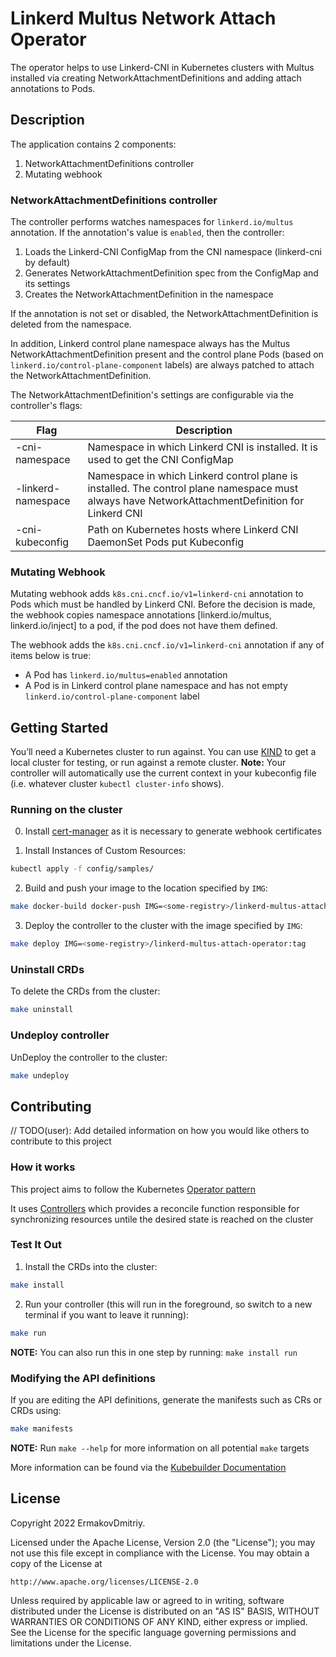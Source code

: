 # Linkerd Multus Network Attach Operator

The operator helps to use Linkerd-CNI in Kubernetes clusters with Multus installed
via creating NetworkAttachmentDefinitions and adding attach annotations to Pods.

## Description

The application contains 2 components:

1. NetworkAttachmentDefinitions controller
2. Mutating webhook

### NetworkAttachmentDefinitions controller

The controller performs watches namespaces for `linkerd.io/multus` annotation.
If the annotation's value is `enabled`, then the controller:

1. Loads the Linkerd-CNI ConfigMap from the CNI namespace (linkerd-cni by default)
2. Generates NetworkAttachmentDefinition spec from the ConfigMap and its settings
3. Creates the NetworkAttachmentDefinition in the namespace

If the annotation is not set or disabled, the NetworkAttachmentDefinition is deleted from
the namespace.

In addition, Linkerd control plane namespace always has the Multus NetworkAttachmentDefinition
present and the control plane Pods (based on `linkerd.io/control-plane-component` labels)
are always patched to attach the NetworkAttachmentDefinition.

The NetworkAttachmentDefinition's settings are configurable via the controller's flags:

| Flag               | Description                                                                                                                                     |
| ------------------ | ----------------------------------------------------------------------------------------------------------------------------------------------- |
| -cni-namespace     | Namespace in which Linkerd CNI is installed. It is used to get the CNI ConfigMap                                                                |
| -linkerd-namespace | Namespace in which Linkerd control plane is installed. The control plane namespace must always have NetworkAttachmentDefinition for Linkerd CNI |
| -cni-kubeconfig    | Path on Kubernetes hosts where Linkerd CNI DaemonSet Pods put Kubeconfig                                                                        |

### Mutating Webhook

Mutating webhook adds `k8s.cni.cncf.io/v1=linkerd-cni` annotation to Pods which must be handled
by Linkerd CNI.
Before the decision is made, the webhook copies namespace annotations [linkerd.io/multus, linkerd.io/inject]
to a pod, if the pod does not have them defined.

The webhook adds the `k8s.cni.cncf.io/v1=linkerd-cni` annotation if any of items below is true:

* A Pod has `linkerd.io/multus=enabled` annotation
* A Pod is in Linkerd control plane namespace and has not empty `linkerd.io/control-plane-component` label


## Getting Started

You’ll need a Kubernetes cluster to run against. You can use [KIND](https://sigs.k8s.io/kind) to get a local cluster for testing, or run against a remote cluster.
**Note:** Your controller will automatically use the current context in your kubeconfig file (i.e. whatever cluster `kubectl cluster-info` shows).

### Running on the cluster

0. Install [cert-manager](https://cert-manager.io/) as it is necessary to generate webhook certificates

1. Install Instances of Custom Resources:

```sh
kubectl apply -f config/samples/
```

2. Build and push your image to the location specified by `IMG`:

```sh
make docker-build docker-push IMG=<some-registry>/linkerd-multus-attach-operator:tag
```

3. Deploy the controller to the cluster with the image specified by `IMG`:

```sh
make deploy IMG=<some-registry>/linkerd-multus-attach-operator:tag
```

### Uninstall CRDs

To delete the CRDs from the cluster:

```sh
make uninstall
```

### Undeploy controller

UnDeploy the controller to the cluster:

```sh
make undeploy
```

## Contributing

// TODO(user): Add detailed information on how you would like others to contribute to this project

### How it works

This project aims to follow the Kubernetes [Operator pattern](https://kubernetes.io/docs/concepts/extend-kubernetes/operator/)

It uses [Controllers](https://kubernetes.io/docs/concepts/architecture/controller/)
which provides a reconcile function responsible for synchronizing resources untile the desired state is reached on the cluster

### Test It Out

1. Install the CRDs into the cluster:

```sh
make install
```

2. Run your controller (this will run in the foreground, so switch to a new terminal if you want to leave it running):

```sh
make run
```

**NOTE:** You can also run this in one step by running: `make install run`

### Modifying the API definitions

If you are editing the API definitions, generate the manifests such as CRs or CRDs using:

```sh
make manifests
```

**NOTE:** Run `make --help` for more information on all potential `make` targets

More information can be found via the [Kubebuilder Documentation](https://book.kubebuilder.io/introduction.html)

## License

Copyright 2022 ErmakovDmitriy.

Licensed under the Apache License, Version 2.0 (the "License");
you may not use this file except in compliance with the License.
You may obtain a copy of the License at

    http://www.apache.org/licenses/LICENSE-2.0

Unless required by applicable law or agreed to in writing, software
distributed under the License is distributed on an "AS IS" BASIS,
WITHOUT WARRANTIES OR CONDITIONS OF ANY KIND, either express or implied.
See the License for the specific language governing permissions and
limitations under the License.

